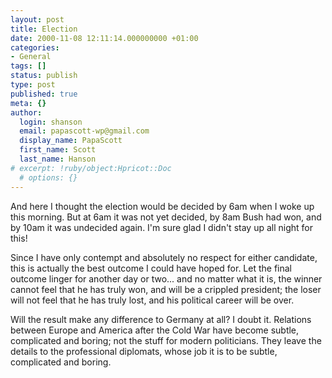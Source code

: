 ```yaml
---
layout: post
title: Election
date: 2000-11-08 12:11:14.000000000 +01:00
categories:
- General
tags: []
status: publish
type: post
published: true
meta: {}
author:
  login: shanson
  email: papascott-wp@gmail.com
  display_name: PapaScott
  first_name: Scott
  last_name: Hanson
# excerpt: !ruby/object:Hpricot::Doc
  # options: {}
---
```

<p>And here I thought the election would be decided by 6am when I woke up this morning. But at 6am it was not yet decided, by 8am Bush had won, and by 10am it was undecided again. I'm sure glad I didn't stay up all night for this!</p>
<p>Since I have only contempt and absolutely no respect for either candidate, this is actually the best outcome I could have hoped for. Let the final outcome linger for another day or two... and no matter what it is, the winner cannot feel that he has truly won, and will be a crippled president; the loser will not feel that he has truly lost, and his political career will be over. </p>
<p>Will the result make any difference to Germany at all? I doubt it. Relations between Europe and America after the Cold War have become subtle, complicated and boring; not the stuff for modern politicians. They leave the details to the professional diplomats, whose job it is to be subtle, complicated and boring.</p>
